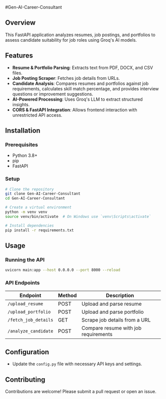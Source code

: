#Gen-AI-Career-Consultant

## Overview
This FastAPI application analyzes resumes, job postings, and portfolios to assess candidate suitability for job roles using Groq's AI models.

## Features
- **Resume & Portfolio Parsing**: Extracts text from PDF, DOCX, and CSV files.
- **Job Posting Scraper**: Fetches job details from URLs.
- **Candidate Analysis**: Compares resumes and portfolios against job requirements, calculates skill match percentage, and provides interview questions or improvement suggestions.
- **AI-Powered Processing**: Uses Groq's LLM to extract structured insights.
- **CORS & FastAPI Integration**: Allows frontend interaction with unrestricted API access.

## Installation

### Prerequisites
- Python 3.8+
- pip
- FastAPI

### Setup
```bash
# Clone the repository
git clone Gen-AI-Career-Consultant
cd Gen-AI-Career-Consultant

# Create a virtual environment
python -m venv venv
source venv/bin/activate  # On Windows use `venv\Scripts\activate`

# Install dependencies
pip install -r requirements.txt
```

## Usage

### Running the API
```bash
uvicorn main:app --host 0.0.0.0 --port 8000 --reload
```

### API Endpoints
| Endpoint               | Method | Description |
|------------------------|--------|-------------|
| `/upload_resume`       | POST   | Upload and parse resume |
| `/upload_portfolio`    | POST   | Upload and parse portfolio |
| `/fetch_job_details`   | GET    | Scrape job details from a URL |
| `/analyze_candidate`   | POST   | Compare resume with job requirements |

## Configuration
- Update the `config.py` file with necessary API keys and settings.

 
## Contributing
Contributions are welcome! Please submit a pull request or open an issue.
 


